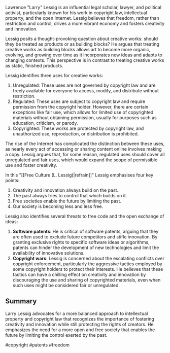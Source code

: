 Lawrence "Larry" Lessig is an influential legal scholar, lawyer, and political activist, particularly known for his work in copyright law, intellectual property, and the open Internet. Lessig believes that freedom, rather than restriction and control, drives a more vibrant economy and fosters creativity and innovation.

Lessig posits a thought-provoking question about creative works: should they be treated as products or as building blocks? He argues that treating creative works as building blocks allows art to become more organic, evolving, and growing over time as it incorporates new ideas and adapts to changing contexts. This perspective is in contrast to treating creative works as static, finished products.

Lessig identifies three uses for creative works:

1.  Unregulated: These uses are not governed by copyright law and are freely available for everyone to access, modify, and distribute without restriction.
2.  Regulated: These uses are subject to copyright law and require permission from the copyright holder. However, there are certain exceptions like fair use, which allows for limited use of copyrighted materials without obtaining permission, usually for purposes such as education, criticism, or parody.
3.  Copyrighted: These works are protected by copyright law, and unauthorized use, reproduction, or distribution is prohibited.

The rise of the Internet has complicated the distinction between these uses, as nearly every act of accessing or sharing content online involves making a copy. Lessig argues that, for some reason, regulated uses should cover all unregulated and fair uses, which would expand the scope of permissible use and foster creativity.

In this "[[Free Culture (L. Lessig)|refrain]]" Lessig emphasises four key points:

1.  Creativity and innovation always build on the past.
2.  The past always tries to control that which builds on it.
3.  Free societies enable the future by limiting the past.
4.  Our society is becoming less and less free.

Lessig also identifies several threats to free code and the open exchange of ideas:

1.  **Software patents**: He is critical of software patents, arguing that they are often used to exclude future competitors and stifle innovation. By granting exclusive rights to specific software ideas or algorithms, patents can hinder the development of new technologies and limit the availability of innovative solutions.
2.  **Copyright wars**: Lessig is concerned about the escalating conflicts over copyright enforcement, particularly the aggressive tactics employed by some copyright holders to protect their interests. He believes that these tactics can have a chilling effect on creativity and innovation by discouraging the use and sharing of copyrighted materials, even when such uses might be considered fair or unregulated.

## Summary

Larry Lessig advocates for a more balanced approach to intellectual property and copyright law that recognizes the importance of fostering creativity and innovation while still protecting the rights of creators. He emphasizes the need for a more open and free society that enables the future by limiting the control exerted by the past.

<!-- Keywords -->
#copyright #patents #freedom
<!-- /Keywords -->
